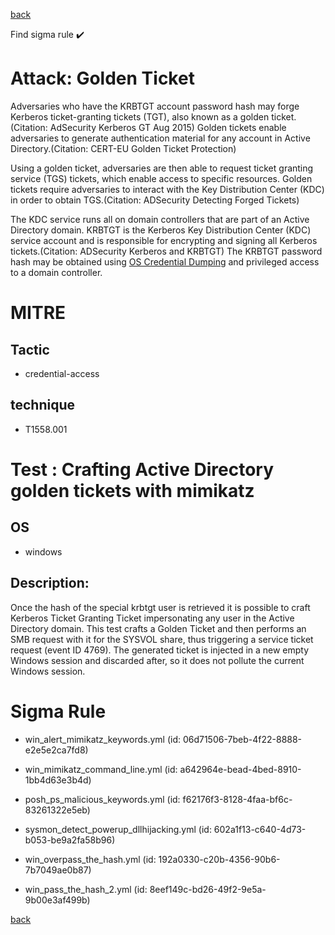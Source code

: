 
[back](../index.md)

Find sigma rule :heavy_check_mark: 

# Attack: Golden Ticket 

Adversaries who have the KRBTGT account password hash may forge Kerberos ticket-granting tickets (TGT), also known as a golden ticket.(Citation: AdSecurity Kerberos GT Aug 2015) Golden tickets enable adversaries to generate authentication material for any account in Active Directory.(Citation: CERT-EU Golden Ticket Protection) 

Using a golden ticket, adversaries are then able to request ticket granting service (TGS) tickets, which enable access to specific resources. Golden tickets require adversaries to interact with the Key Distribution Center (KDC) in order to obtain TGS.(Citation: ADSecurity Detecting Forged Tickets)

The KDC service runs all on domain controllers that are part of an Active Directory domain. KRBTGT is the Kerberos Key Distribution Center (KDC) service account and is responsible for encrypting and signing all Kerberos tickets.(Citation: ADSecurity Kerberos and KRBTGT) The KRBTGT password hash may be obtained using [OS Credential Dumping](https://attack.mitre.org/techniques/T1003) and privileged access to a domain controller.

# MITRE
## Tactic
  - credential-access


## technique
  - T1558.001


# Test : Crafting Active Directory golden tickets with mimikatz
## OS
  - windows


## Description:
Once the hash of the special krbtgt user is retrieved it is possible to craft Kerberos Ticket Granting Ticket impersonating any user in the Active Directory domain.
This test crafts a Golden Ticket and then performs an SMB request with it for the SYSVOL share, thus triggering a service ticket request (event ID 4769).
The generated ticket is injected in a new empty Windows session and discarded after, so it does not pollute the current Windows session.


# Sigma Rule
 - win_alert_mimikatz_keywords.yml (id: 06d71506-7beb-4f22-8888-e2e5e2ca7fd8)

 - win_mimikatz_command_line.yml (id: a642964e-bead-4bed-8910-1bb4d63e3b4d)

 - posh_ps_malicious_keywords.yml (id: f62176f3-8128-4faa-bf6c-83261322e5eb)

 - sysmon_detect_powerup_dllhijacking.yml (id: 602a1f13-c640-4d73-b053-be9a2fa58b96)

 - win_overpass_the_hash.yml (id: 192a0330-c20b-4356-90b6-7b7049ae0b87)

 - win_pass_the_hash_2.yml (id: 8eef149c-bd26-49f2-9e5a-9b00e3af499b)



[back](../index.md)
